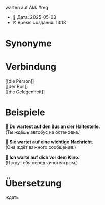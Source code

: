 warten auf Akk
#reg
- 📍 Дата: 2025-05-03
- ⏰ Время создания: 13:18
# Synonyme

# Verbindung 
[[die Person]]  
[[der Bus]]  
[[die Gelegenheit]]
# Beispiele
🔹 **Du wartest auf den Bus an der Haltestelle.**  
(Ты ждёшь автобус на остановке.)

🔹 **Sie wartet auf eine wichtige Nachricht.**  
(Она ждёт важного сообщения.)

🔹 **Ich warte auf dich vor dem Kino.**  
(Я жду тебя перед кинотеатром.)
# Übersetzung
ждать